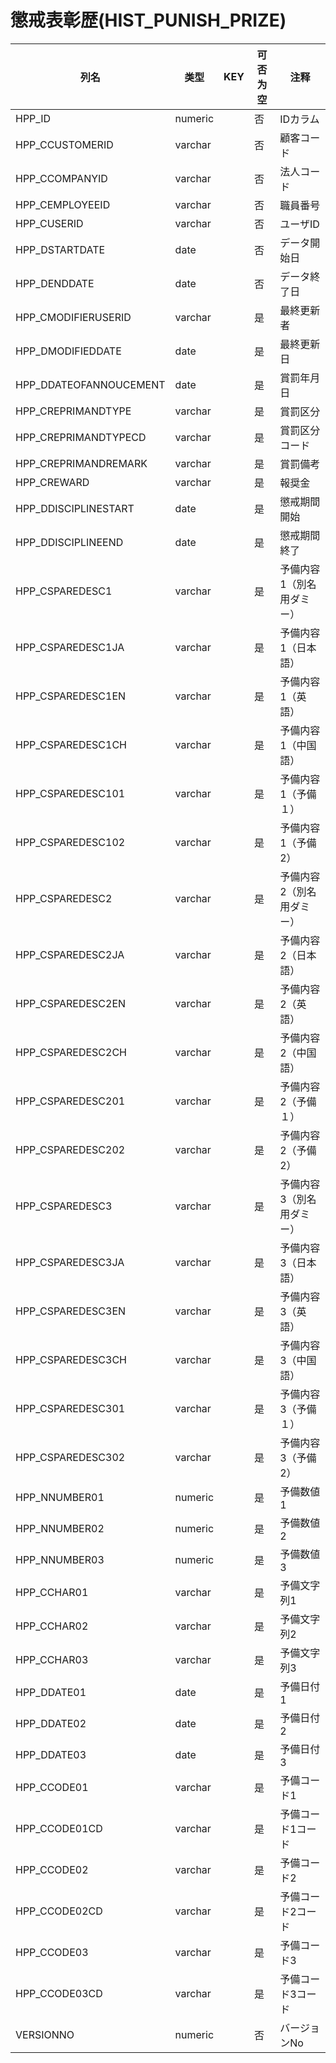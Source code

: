 # 懲戒表彰歴(HIST_PUNISH_PRIZE)
| 列名   | 类型   | KEY  | 可否为空 | 注释   |
| ---- | ---- | ---- | ---- | ---- |
|HPP_ID|numeric||否|IDカラム  |
|HPP_CCUSTOMERID|varchar||否|顧客コード|
|HPP_CCOMPANYID|varchar||否|法人コード|
|HPP_CEMPLOYEEID|varchar||否|職員番号|
|HPP_CUSERID|varchar||否|ユーザID|
|HPP_DSTARTDATE|date||否|データ開始日|
|HPP_DENDDATE|date||否|データ終了日|
|HPP_CMODIFIERUSERID|varchar||是|最終更新者|
|HPP_DMODIFIEDDATE|date||是|最終更新日|
|HPP_DDATEOFANNOUCEMENT|date||是|賞罰年月日|
|HPP_CREPRIMANDTYPE|varchar||是|賞罰区分|
|HPP_CREPRIMANDTYPECD|varchar||是|賞罰区分コード|
|HPP_CREPRIMANDREMARK|varchar||是|賞罰備考|
|HPP_CREWARD|varchar||是|報奨金|
|HPP_DDISCIPLINESTART|date||是|懲戒期間開始|
|HPP_DDISCIPLINEEND|date||是|懲戒期間終了|
|HPP_CSPAREDESC1|varchar||是|予備内容1（別名用ダミー）|
|HPP_CSPAREDESC1JA|varchar||是|予備内容1（日本語）|
|HPP_CSPAREDESC1EN|varchar||是|予備内容1（英語）|
|HPP_CSPAREDESC1CH|varchar||是|予備内容1（中国語）|
|HPP_CSPAREDESC101|varchar||是|予備内容1（予備１）|
|HPP_CSPAREDESC102|varchar||是|予備内容1（予備2）|
|HPP_CSPAREDESC2|varchar||是|予備内容2（別名用ダミー）|
|HPP_CSPAREDESC2JA|varchar||是|予備内容2（日本語）|
|HPP_CSPAREDESC2EN|varchar||是|予備内容2（英語）|
|HPP_CSPAREDESC2CH|varchar||是|予備内容2（中国語）|
|HPP_CSPAREDESC201|varchar||是|予備内容2（予備１）|
|HPP_CSPAREDESC202|varchar||是|予備内容2（予備2）|
|HPP_CSPAREDESC3|varchar||是|予備内容3（別名用ダミー）|
|HPP_CSPAREDESC3JA|varchar||是|予備内容3（日本語）|
|HPP_CSPAREDESC3EN|varchar||是|予備内容3（英語）|
|HPP_CSPAREDESC3CH|varchar||是|予備内容3（中国語）|
|HPP_CSPAREDESC301|varchar||是|予備内容3（予備１）|
|HPP_CSPAREDESC302|varchar||是|予備内容3（予備2）|
|HPP_NNUMBER01|numeric||是|予備数値1|
|HPP_NNUMBER02|numeric||是|予備数値2|
|HPP_NNUMBER03|numeric||是|予備数値3|
|HPP_CCHAR01|varchar||是|予備文字列1|
|HPP_CCHAR02|varchar||是|予備文字列2|
|HPP_CCHAR03|varchar||是|予備文字列3|
|HPP_DDATE01|date||是|予備日付1|
|HPP_DDATE02|date||是|予備日付2|
|HPP_DDATE03|date||是|予備日付3|
|HPP_CCODE01|varchar||是|予備コード1|
|HPP_CCODE01CD|varchar||是|予備コード1コード|
|HPP_CCODE02|varchar||是|予備コード2|
|HPP_CCODE02CD|varchar||是|予備コード2コード|
|HPP_CCODE03|varchar||是|予備コード3|
|HPP_CCODE03CD|varchar||是|予備コード3コード|
|VERSIONNO|numeric||否|バージョンNo  |
